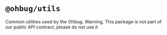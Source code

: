 # `@ohbug/utils`

Common utilities used by the Ohbug.
Warning, This package is not part of our public API contract, please do not use it
